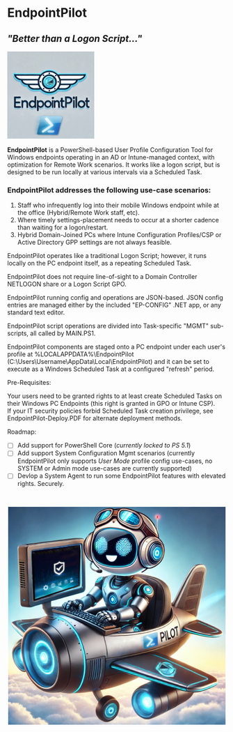# EndpointPilot

## _"Better than a Logon Script..."_

<img src="https://github.com/J-DubApps/EndpointPilot/blob/main/endpointpilot-logo.jpg" width="200" height="200" />



**EndpointPilot** is a PowerShell-based User Profile Configuration Tool for Windows endpoints operating in an AD or Intune-managed context, with optimization for Remote Work scenarios. It works like a logon script, but is designed to be run locally at various intervals via a Scheduled Task.

### EndpointPilot addresses the following use-case scenarios:

1. Staff who infrequently log into their mobile Windows endpoint while at the office (Hybrid/Remote Work staff, etc).
2. Where timely settings-placement needs to occur at a shorter cadence than waiting for a logon/restart.
3. Hybrid Domain-Joined PCs where Intune Configuration Profiles/CSP or Active Directory GPP settings are not always feasible.

EndpointPilot operates like a traditional Logon Script; however, it runs locally on the PC endpoint itself, as a repeating Scheduled Task.

EndpointPilot does not require line-of-sight to a Domain Controller NETLOGON share or a Logon Script GPO.

EndpointPilot running config and operations are JSON-based.  JSON config entries are managed either by the included "EP-CONFIG" .NET app, or any standard text editor.

EndpointPilot script operations are divided into Task-specific "MGMT" sub-scripts, all called by MAIN.PS1.  

EndpointPilot components are staged onto a PC endpoint under each user's profile at %LOCALAPPDATA%\EndpointPilot (C:\Users\Username\AppData\Local\EndpointPilot) and it can be set to execute as a Windows Scheduled Task at a configured "refresh" period.

Pre-Requisites:

Your users need to be granted rights to at least create Scheduled Tasks on their Windows PC Endpoints (this right is granted in GPO or Intune CSP).  
If your IT security policies forbid Scheduled Task creation privilege, see EndpointPilot-Deploy.PDF for alternate deployment methods.

Roadmap:

- [ ] Add support for PowerShell Core (*currently locked to PS 5.1*)
- [ ] Add support System Configuration Mgmt scenarios (currently EndpointPilot only supports *User Mode* profile config use-cases, no SYSTEM or Admin mode use-cases are currently supported)
- [ ] Devlop a System Agent to run some EndpointPilot features with elevated rights.  Securely.

<br />
<p align="center">
    <img src="https://github.com/J-DubApps/EndpointPilot/blob/main/EndpointPilot.jpg" width="500" height="500" />
</p>